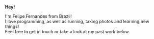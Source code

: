 **Hey!**

I'm Felipe Fernandes from Brazil!  
I love programming, as well as running, taking photos and learning new things!  
Feel free to get in touch or take a look at my past work below.
